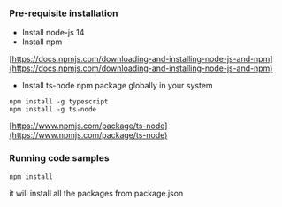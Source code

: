 ### Pre-requisite installation

- Install node-js 14
- Install npm

[https://docs.npmjs.com/downloading-and-installing-node-js-and-npm](https://docs.npmjs.com/downloading-and-installing-node-js-and-npm)

- Install ts-node npm package globally in your system

```
npm install -g typescript
npm install -g ts-node
```

[https://www.npmjs.com/package/ts-node](https://www.npmjs.com/package/ts-node)



### Running code samples


```
npm install
```

it will install all the packages from package.json